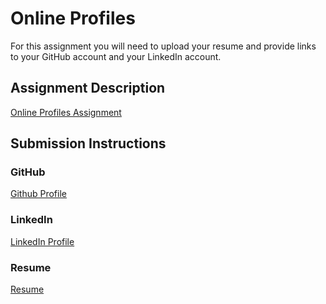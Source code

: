 # Online Profiles
For this assignment you will need to upload your resume and provide links to your GitHub account and your LinkedIn account.

## Assignment Description
[Online Profiles Assignment](https://education.launchcode.org/liftoff/modules/assignments/online-profiles)

## Submission Instructions
 
### GitHub
[Github Profile](https://github.com/EnrZ)
 
### LinkedIn
[LinkedIn Profile](https://www.linkedin.com/in/enrizyba/)

### Resume

[Resume](https://github.com/EnrZ/liftoff-assignments/blob/master/C1-Online_Profiles/Resume22.pdf)

